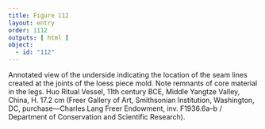 ```yaml
---
title: Figure 112
layout: entry
order: 1112
outputs: [ html ]
object:
  - id: "112"
---
```


Annotated view of the underside indicating the location of the seam lines created at the joints of the loess piece mold. Note remnants of core material in the legs. Huo Ritual Vessel, 11th century BCE, Middle Yangtze Valley, China, H. 17.2 cm (Freer Gallery of Art, Smithsonian Institution, Washington, DC, purchase—Charles Lang Freer Endowment, inv. F1936.6a–b / Department of Conservation and Scientific Research).
